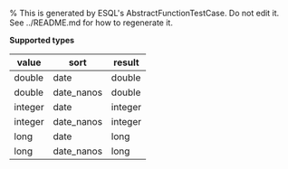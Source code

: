 % This is generated by ESQL's AbstractFunctionTestCase. Do not edit it. See ../README.md for how to regenerate it.

**Supported types**

| value | sort | result |
| --- | --- | --- |
| double | date | double |
| double | date_nanos | double |
| integer | date | integer |
| integer | date_nanos | integer |
| long | date | long |
| long | date_nanos | long |

